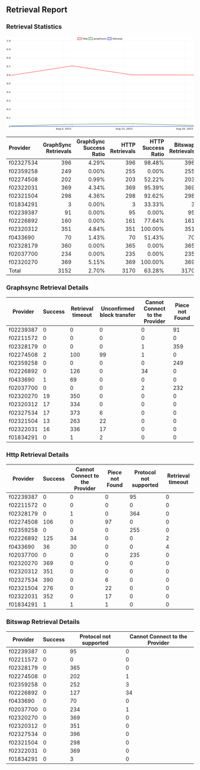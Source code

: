 ## Retrieval Report
### Retrieval Statistics
<img src="https://raw.githubusercontent.com/data-preservation-programs/filplus-checker-assets/main/filecoin-project/filecoin-plus-large-datasets/issues/2084/1692601804685.png"/>

| Provider  | GraphSync Retrievals | GraphSync Success Ratio | HTTP Retrievals | HTTP Success Ratio | Bitswap Retrievals | Bitswap Success Ratio |
| :-------- | -------------------: | ----------------------: | --------------: | -----------------: | -----------------: | --------------------: |
| f02327534 |                  396 |                   4.29% |             396 |             98.48% |                396 |                 0.00% |
| f02359258 |                  249 |                   0.00% |             255 |              0.00% |                255 |                 0.00% |
| f02274508 |                  202 |                   0.99% |             203 |             52.22% |                203 |                 0.00% |
| f02322031 |                  369 |                   4.34% |             369 |             95.39% |                369 |                 0.00% |
| f02321504 |                  298 |                   4.36% |             298 |             92.62% |                298 |                 0.00% |
| f01834291 |                    3 |                   0.00% |               3 |             33.33% |                  3 |                 0.00% |
| f02239387 |                   91 |                   0.00% |              95 |              0.00% |                 95 |                 0.00% |
| f02226892 |                  160 |                   0.00% |             161 |             77.64% |                161 |                 0.00% |
| f02320312 |                  351 |                   4.84% |             351 |            100.00% |                351 |                 0.00% |
| f0433690  |                   70 |                   1.43% |              70 |             51.43% |                 70 |                 0.00% |
| f02328179 |                  360 |                   0.00% |             365 |              0.00% |                365 |                 0.00% |
| f02037700 |                  234 |                   0.00% |             235 |              0.00% |                235 |                 0.00% |
| f02320270 |                  369 |                   5.15% |             369 |            100.00% |                369 |                 0.00% |
| Total     |                 3152 |                   2.70% |            3170 |             63.28% |               3170 |                 0.00% |

### Graphsync Retrieval Details
| Provider  | Success | Retrieval timeout | Unconfirmed block transfer | Cannot Connect to the Provider | Piece not Found |
| --------- | ------- | ----------------- | -------------------------- | ------------------------------ | --------------- |
| f02239387 | 0       | 0                 | 0                          | 0                              | 91              |
| f02211572 | 0       | 0                 | 0                          | 0                              | 0               |
| f02328179 | 0       | 0                 | 0                          | 1                              | 359             |
| f02274508 | 2       | 100               | 99                         | 1                              | 0               |
| f02359258 | 0       | 0                 | 0                          | 0                              | 249             |
| f02226892 | 0       | 126               | 0                          | 34                             | 0               |
| f0433690  | 1       | 69                | 0                          | 0                              | 0               |
| f02037700 | 0       | 0                 | 0                          | 2                              | 232             |
| f02320270 | 19      | 350               | 0                          | 0                              | 0               |
| f02320312 | 17      | 334               | 0                          | 0                              | 0               |
| f02327534 | 17      | 373               | 6                          | 0                              | 0               |
| f02321504 | 13      | 263               | 22                         | 0                              | 0               |
| f02322031 | 16      | 336               | 17                         | 0                              | 0               |
| f01834291 | 0       | 1                 | 2                          | 0                              | 0               |

### Http Retrieval Details
| Provider  | Success | Cannot Connect to the Provider | Piece not Found | Protocol not supported | Retrieval timeout |
| --------- | ------- | ------------------------------ | --------------- | ---------------------- | ----------------- |
| f02239387 | 0       | 0                              | 0               | 95                     | 0                 |
| f02211572 | 0       | 0                              | 0               | 0                      | 0                 |
| f02328179 | 0       | 1                              | 0               | 364                    | 0                 |
| f02274508 | 106     | 0                              | 97              | 0                      | 0                 |
| f02359258 | 0       | 0                              | 0               | 255                    | 0                 |
| f02226892 | 125     | 34                             | 0               | 0                      | 2                 |
| f0433690  | 36      | 30                             | 0               | 0                      | 4                 |
| f02037700 | 0       | 0                              | 0               | 235                    | 0                 |
| f02320270 | 369     | 0                              | 0               | 0                      | 0                 |
| f02320312 | 351     | 0                              | 0               | 0                      | 0                 |
| f02327534 | 390     | 0                              | 6               | 0                      | 0                 |
| f02321504 | 276     | 0                              | 22              | 0                      | 0                 |
| f02322031 | 352     | 0                              | 17              | 0                      | 0                 |
| f01834291 | 1       | 1                              | 1               | 0                      | 0                 |

### Bitswap Retrieval Details
| Provider  | Success | Protocol not supported | Cannot Connect to the Provider |
| --------- | ------- | ---------------------- | ------------------------------ |
| f02239387 | 0       | 95                     | 0                              |
| f02211572 | 0       | 0                      | 0                              |
| f02328179 | 0       | 365                    | 0                              |
| f02274508 | 0       | 202                    | 1                              |
| f02359258 | 0       | 252                    | 3                              |
| f02226892 | 0       | 127                    | 34                             |
| f0433690  | 0       | 70                     | 0                              |
| f02037700 | 0       | 234                    | 1                              |
| f02320270 | 0       | 369                    | 0                              |
| f02320312 | 0       | 351                    | 0                              |
| f02327534 | 0       | 396                    | 0                              |
| f02321504 | 0       | 298                    | 0                              |
| f02322031 | 0       | 369                    | 0                              |
| f01834291 | 0       | 3                      | 0                              |
